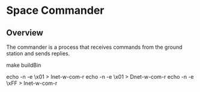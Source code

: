 # Space Commander

## Overview

The commander is a process that receives commands from the ground station and sends replies.

make buildBin

echo -n -e \\x01 > Inet-w-com-r 
echo -n -e \\x01 > Dnet-w-com-r 
echo -n -e \\xFF > Inet-w-com-r
